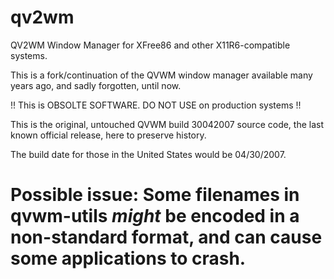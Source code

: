 # qv2wm
QV2WM Window Manager for XFree86 and other X11R6-compatible systems.

This is a fork/continuation of the QVWM window manager available many years ago, and sadly forgotten, until now.

!! This is OBSOLTE SOFTWARE. DO NOT USE on production systems !!


This is the original, untouched QVWM build 30042007 source code, the last known official release, here to preserve history.

The build date for those in the United States would be 04/30/2007.

# Possible issue: Some filenames in qvwm-utils *might* be encoded in a non-standard format, and can cause some applications to crash.